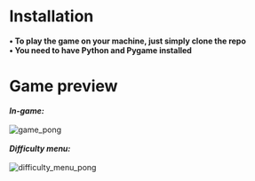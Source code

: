 # Installation
**• To play the game on your machine, just simply clone the repo**
<br>
**• You need to have Python and Pygame installed**

# Game preview
***In-game:***
<br><br>
![game_pong](https://github.com/dawidkaplon/Pong-GameProject/blob/master/images/game.png)
<br><br>
***Difficulty menu:***
<br><br>
![difficulty_menu_pong](https://github.com/dawidkaplon/Pong-GameProject/blob/master/images/difficulty_menu.png)
